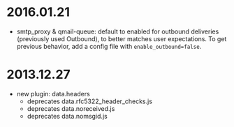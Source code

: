 
# 2016.01.21

* smtp\_proxy & qmail-queue: default to enabled for outbound deliveries
  (previously used Outbound), to better matches user expectations. To get
  previous behavior, add a config file with `enable_outbound=false`. 


# 2013.12.27

* new plugin: data.headers
    * deprecates data.rfc5322_header_checks.js
    * deprecates data.noreceived.js
    * deprecates data.nomsgid.js

